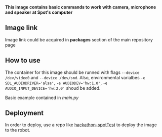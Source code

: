 **This image contains basic commands to work with camera, microphone and speaker at Spot's computer**

## Image link
Image link could be acquired in **packages** section of the main repository page

## How to use
The container for this image should be runned with flags `--device /dev/video0` and `--device /dev/snd`.
Also, environmental varialbes `-e SDL_AUDIODRIVER='alsa'`, `-e AUDIODEV='hw:1,0'`, `-e AUDIO_INPUT_DEVICE='hw:2,0'` shoud be added.

Basic example contained in _main.py_ 

## Deployment

In order to deploy, use a repo like [hackathon-spotTest](https://github.com/GhostWalker562/hackathon-spotTest) to deploy the image to the robot.